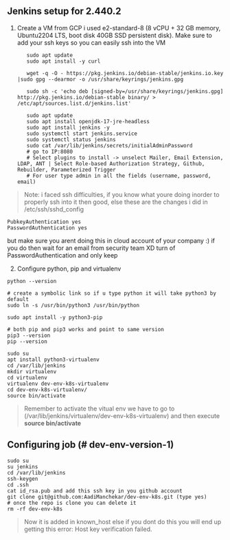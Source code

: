 
## Jenkins setup for 2.440.2

 1. Create a VM from GCP i used e2-standard-8 (8 vCPU + 32 GB memory, Ubuntu2204 LTS, boot disk 40GB SSD persistent disk). Make sure to add your ssh keys so you can easily ssh into the VM
 

           sudo apt update
           sudo apt install -y curl
           
           wget -q -O - https://pkg.jenkins.io/debian-stable/jenkins.io.key |sudo gpg --dearmor -o /usr/share/keyrings/jenkins.gpg
           
           sudo sh -c 'echo deb [signed-by=/usr/share/keyrings/jenkins.gpg] http://pkg.jenkins.io/debian-stable binary/ > /etc/apt/sources.list.d/jenkins.list'
           
           sudo apt update
           sudo apt install openjdk-17-jre-headless
           sudo apt install jenkins -y
           sudo systemctl start jenkins.service
           sudo systemctl status jenkins
           sudo cat /var/lib/jenkins/secrets/initialAdminPassword
           # go to IP:8080
           # Select plugins to install -> unselect Mailer, Email Extension, LDAP, ANT | Select Role-based Authorization Strategy, Github, Rebuilder, Parameterized Trigger
           # For user type admin in all the fields (username, password, email)

> Note: i faced ssh difficulties, if you know what youre doing inorder to properly ssh into it then good, else  these are the changes i did in /etc/ssh/sshd_config

    PubkeyAuthentication yes
    PasswordAuthentication yes

but make sure you arent doing this in cloud account of your company :)
if you do then wait for an email from security team XD
turn of PasswordAuthentication and only keep 

 2. Configure python, pip and virtualenv
```
python --version 

# create a symbolic link so if u type python it will take python3 by default 
sudo ln -s /usr/bin/python3 /usr/bin/python

sudo apt install -y python3-pip

# both pip and pip3 works and point to same version
pip3 --version
pip --version

sudo su
apt install python3-virtualenv
cd /var/lib/jenkins
mkdir virtualenv
cd virtualenv
virtualenv dev-env-k8s-virtualenv
cd dev-env-k8s-virtualenv/
source bin/activate
```

> Remember to activate the vitual env we have to go to (/var/lib/jenkins/virtualenv/dev-env-k8s-virtualenv) and then execute **source bin/activate**

## Configuring job (# dev-env-version-1)

 

    sudo su
    su jenkins
    cd /var/lib/jenkins
    ssh-keygen
    cd .ssh
    cat id_rsa.pub and add this ssh key in you github account
    git clone git@github.com:AadiManchekar/dev-env-k8s.git (type yes)
    # once the repo is clone you can delete it
    rm -rf dev-env-k8s
    
> Now it is added in known_host else if you dont do this you will end up getting this error: Host key verification failed.


<!--stackedit_data:
eyJoaXN0b3J5IjpbLTIwNDc0MTkzMjMsNjQzOTAyODEzLDE4OD
A4NTEyNTQsMTg4NDE0MTA1NCw0MTY3Njg1MTMsLTQzNzM1NTQ5
MiwtMjEzMjY4OTU2NywyMDI0NjM0ODgwLC0yNzM0NTY4NTcsLT
YwMDM3MTg1NywtMzA2ODc4OTQzLDgzNTE3NDI5NywyNjg1MTgx
ODYsNjAyNjQ2ODk3LC0xODUyMDk5MDk0LC00NzI2MzUwMywyNT
EzNzg4OTddfQ==
-->